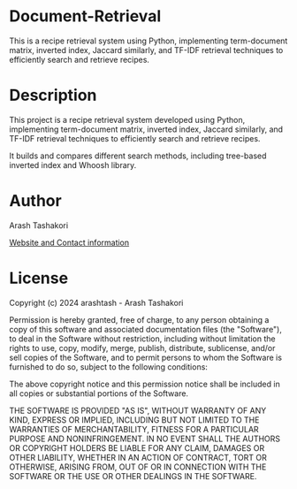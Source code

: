 # Document-Retrieval
This is a recipe retrieval system using Python, implementing term-document matrix, inverted index, Jaccard similarly, and TF-IDF retrieval techniques to efficiently search and retrieve recipes. 


# Description

This project is a recipe retrieval system developed using Python, implementing term-document matrix, inverted index, Jaccard similarly, and TF-IDF retrieval techniques to efficiently search and retrieve recipes.

It builds and compares different search methods, including tree-based inverted index and Whoosh library.


# Author
Arash Tashakori


[Website and Contact information](https://arashtash.github.io/)


# License  

Copyright (c) 2024 arashtash - Arash Tashakori

Permission is hereby granted, free of charge, to any person obtaining a copy of this software and associated documentation files (the "Software"), to deal in the Software without restriction, including without limitation the rights to use, copy, modify, merge, publish, distribute, sublicense, and/or sell copies of the Software, and to permit persons to whom the Software is furnished to do so, subject to the following conditions:

The above copyright notice and this permission notice shall be included in all copies or substantial portions of the Software.

THE SOFTWARE IS PROVIDED "AS IS", WITHOUT WARRANTY OF ANY KIND, EXPRESS OR IMPLIED, INCLUDING BUT NOT LIMITED TO THE WARRANTIES OF MERCHANTABILITY, FITNESS FOR A PARTICULAR PURPOSE AND NONINFRINGEMENT. IN NO EVENT SHALL THE AUTHORS OR COPYRIGHT HOLDERS BE LIABLE FOR ANY CLAIM, DAMAGES OR OTHER LIABILITY, WHETHER IN AN ACTION OF CONTRACT, TORT OR OTHERWISE, ARISING FROM, OUT OF OR IN CONNECTION WITH THE SOFTWARE OR THE USE OR OTHER DEALINGS IN THE SOFTWARE.
